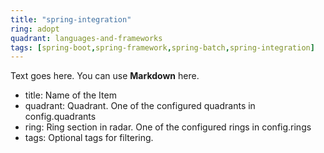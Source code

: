 ```yaml
---
title: "spring-integration"
ring: adopt
quadrant: languages-and-frameworks
tags: [spring-boot,spring-framework,spring-batch,spring-integration]
---
```


Text goes here. You can use **Markdown** here.  

- title: Name of the Item
- quadrant: Quadrant. One of the configured quadrants in config.quadrants
- ring: Ring section in radar. One of the configured rings in config.rings  
- tags: Optional tags for filtering.
